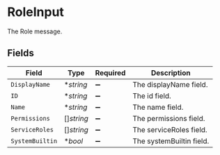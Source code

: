 # RoleInput

The Role message.


## Fields

| Field                    | Type                     | Required                 | Description              |
| ------------------------ | ------------------------ | ------------------------ | ------------------------ |
| `DisplayName`            | **string*                | :heavy_minus_sign:       | The displayName field.   |
| `ID`                     | **string*                | :heavy_minus_sign:       | The id field.            |
| `Name`                   | **string*                | :heavy_minus_sign:       | The name field.          |
| `Permissions`            | []*string*               | :heavy_minus_sign:       | The permissions field.   |
| `ServiceRoles`           | []*string*               | :heavy_minus_sign:       | The serviceRoles field.  |
| `SystemBuiltin`          | **bool*                  | :heavy_minus_sign:       | The systemBuiltin field. |